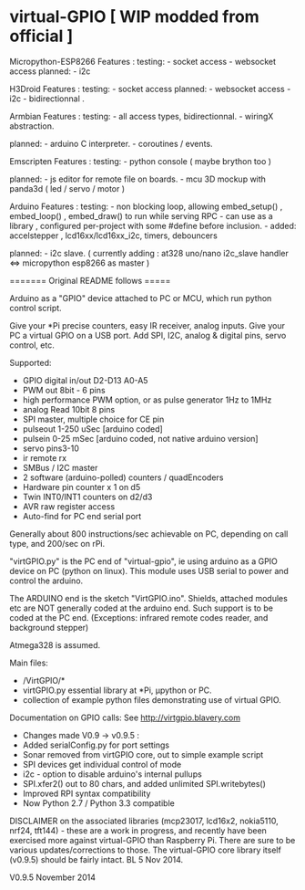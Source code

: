 virtual-GPIO [ WIP modded from official ]
============

Micropython-ESP8266 Features :
  testing:
    - socket access
    - websocket access
  planned:
    - i2c
  
    
H3Droid Features :
  testing:
    - socket access
  planned:
    - websocket access
    - i2c
    - bidirectionnal .
    
    
Armbian Features :
  testing:
    - all access types, bidirectionnal.
    - wiringX abstraction.
    
  planned: 
    - arduino C interpreter.
    - coroutines / events.

Emscripten Features :
  testing:
    - python console ( maybe brython too )
  
  planned:
    - js editor for remote file on boards.
    - mcu 3D mockup with panda3d ( led / servo / motor )
  


Arduino Features :
  testing:
    - non blocking loop, allowing embed_setup() , embed_loop() , embed_draw() to run while serving RPC
    - can use as a library , configured per-project with some #define before inclusion.
    - added: accelstepper , lcd16xx/lcd16xx_i2c, timers, debouncers
    
  planned: 
    - i2c slave. ( currently adding :  at328 uno/nano i2c_slave handler <=> micropython esp8266 as master )
  
  
  
  
======= Original README follows =====

Arduino as a "GPIO" device attached to PC or MCU, which run python control script.

Give your *Pi precise counters, easy IR receiver, analog inputs.
Give your PC a virtual GPIO on a USB port. Add SPI, I2C, analog & digital pins, servo control, etc.

Supported:
  - GPIO digital in/out  D2-D13  A0-A5
  - PWM out  8bit - 6 pins
  - high performance PWM option, or as pulse generator 1Hz to 1MHz
  - analog Read  10bit  8 pins
  - SPI master, multiple choice for CE pin
  - pulseout 1-250 uSec [arduino coded]
  - pulsein   0-25 mSec [arduino coded, not native arduino version]
  - servo    pins3-10
  - ir remote rx
  - SMBus / I2C master
  - 2 software (arduino-polled) counters / quadEncoders
  - Hardware pin counter x 1 on d5
  - Twin INT0/INT1 counters on d2/d3
  - AVR raw register access
  - Auto-find for PC end serial port

Generally about 800 instructions/sec achievable on PC, depending on call type, and 200/sec on rPi.

"virtGPIO.py" is the PC end of "virtual-gpio", ie using arduino as a GPIO device on PC (python on linux).
This module uses USB serial to power and control the arduino.

The ARDUINO end is the sketch "VirtGPIO.ino".
Shields, attached modules etc are NOT generally coded at the arduino end. Such support is to be coded at the PC end.
(Exceptions:  infrared remote codes reader, and background stepper)

Atmega328 is assumed.

Main files:
  - /VirtGPIO/*
  - virtGPIO.py essential library at *Pi, µpython or PC.
  - collection of example python files demonstrating use of virtual GPIO.

Documentation on GPIO calls:  See http://virtgpio.blavery.com

  - Changes made V0.9 -> v0.9.5  :
  - Added serialConfig.py for port settings
  - Sonar removed from virtGPIO core, out to simple example script
  - SPI devices get individual control of mode
  - i2c - option to disable arduino's internal pullups
  - SPI.xfer2() out to 80 chars, and added unlimited SPI.writebytes()
  - Improved RPI syntax compatibility
  - Now Python 2.7 / Python 3.3 compatible

DISCLAIMER on the associated libraries (mcp23017, lcd16x2, nokia5110, nrf24, tft144) - these are a work in progress, and recently have been exercised more against virtual-GPIO than Raspberry Pi. There are sure to be various updates/corrections to those. The virtual-GPIO core library itself (v0.9.5) should be fairly intact.  BL 5 Nov 2014.

V0.9.5
November 2014
